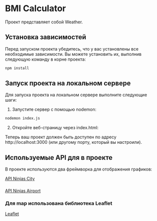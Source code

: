 # BMI Calculator

Проект представляет собой Weather.

## Установка зависимостей

Перед запуском проекта убедитесь, что у вас установлены все необходимые зависимости. Вы можете установить их, выполнив следующую команду в корне проекта:

```bash
npm install
```

## Запуск проекта на локальном сервере
Для запуска проекта на локальном сервере выполните следующие шаги:

1. Запустите сервер с помощью nodemon:
```bash
nodemon index.js
```

2. Откройте веб-страницу через index.html:
   
Теперь ваш проект должен быть доступен по адресу http://localhost:3000 (или другому порту, который вы настроили).

## Используемые API для в проекте
В проекте используются два фреймворка для отображения графиков:

[API Ninjas City](https://api-ninjas.com/api/city)
###
[API Ninjas Airport](https://api-ninjas.com/api/airports)

### Для map использована библиотека Leaflet
[Leaflet](https://leafletjs.com/index.html)

